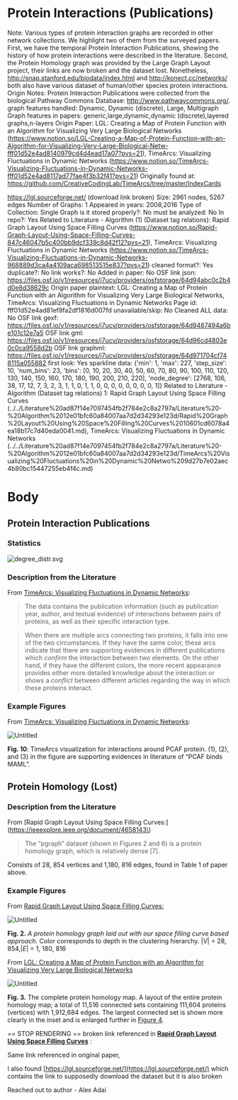 # Protein Interactions (Publications)

Note: Various types of protein interaction graphs are recorded in other network collections. We highlight two of them from the surveyed papers. First, we have the temporal Protein Interaction Publications, showing the history of how protein interactions were described in the literature. Second, the Protein Homology graph was provided by the Large Graph Layout project, their links are now broken and the dataset lost.  Nonetheless, http://snap.stanford.edu/biodata/index.html and http://konect.cc/networks/ both also have various dataset of human/other species protein interactions. 
Origin Notes: Protein Interaction Publications were collected from the biological Pathway Commons Database: http://www.pathwaycommons.org/.
graph features handled: Dynamic, Dynamic (discrete), Large, Multigraph
Graph features in papers: generic,large,dynamic,dynamic (discrete),layered graphs,n-layers
Origin Paper: LGL: Creating a Map of Protein Function with an Algorithm for Visualizing Very Large Biological Networks (https://www.notion.so/LGL-Creating-a-Map-of-Protein-Function-with-an-Algorithm-for-Visualizing-Very-Large-Biological-Netw-fff01d52e4ad8140979cd4d4ead17a07?pvs=21), TimeArcs: Visualizing Fluctuations in Dynamic Networks (https://www.notion.so/TimeArcs-Visualizing-Fluctuations-in-Dynamic-Networks-fff01d52e4ad8117ad77fae4f3b32f41?pvs=21)
Originally found at: https://github.com/CreativeCodingLab/TimeArcs/tree/master/IndexCards

https://lgl.sourceforge.net/ (download link broken)
Size: 2961 nodes, 5267 edges
Number of Graphs: 1
Appeared in years: 2008,2016
Type of Collection: Single Graph
is it stored properly?: No
must be analyzed: No
In repo?: Yes
Related to Literature - Algorithm (1) (Dataset tag relations): Rapid Graph Layout Using Space Filling Curves (https://www.notion.so/Rapid-Graph-Layout-Using-Space-Filling-Curves-847c46047b5c400bb9dcf339c8d42f12?pvs=21), TimeArcs: Visualizing Fluctuations in Dynamic Networks (https://www.notion.so/TimeArcs-Visualizing-Fluctuations-in-Dynamic-Networks-968889d3ca4a4109aca698513515e837?pvs=21)
cleaned format?: Yes
duplicate?: No
link works?: No
Added in paper: No
OSF link json: https://files.osf.io/v1/resources/j7ucv/providers/osfstorage/64d94abc0c2b4d0e8d38629c
Origin paper plaintext: LGL: Creating a Map of Protein Function with an Algorithm for Visualizing Very Large Biological Networks, TimeArcs: Visualizing Fluctuations in Dynamic Networks
Page id: fff01d52e4ad81ef9fa2df1816d007fd
unavailable/skip: No
Cleaned ALL data: No
OSF link gexf: https://files.osf.io/v1/resources/j7ucv/providers/osfstorage/64d9487494a6be101c12e7a5
OSF link gml: https://files.osf.io/v1/resources/j7ucv/providers/osfstorage/64d96cd4803e0c0ca9558d2b
OSF link graphml: https://files.osf.io/v1/resources/j7ucv/providers/osfstorage/64d971704cf748115a055882
first look: Yes
sparkline data: {'min': 1, 'max': 227, 'step_size': 10, 'num_bins': 23, 'bins': [0, 10, 20, 30, 40, 50, 60, 70, 80, 90, 100, 110, 120, 130, 140, 150, 160, 170, 180, 190, 200, 210, 220], 'node_degree': [2768, 106, 38, 17, 12, 7, 3, 2, 3, 1, 1, 0, 1, 1, 0, 0, 0, 0, 0, 0, 0, 0, 1]}
Related to Literature - Algorithm (Dataset tag relations) 1: Rapid Graph Layout Using Space Filling Curves (../../Literature%20ad87f14e7097454fb2f784e2c8a2797a/Literature%20-%20Algorithm%2012e01bfc60a84007aa7d2d34293e123d/Rapid%20Graph%20Layout%20Using%20Space%20Filling%20Curves%2010601cd6078a4ea18b17c7d40eda0041.md), TimeArcs: Visualizing Fluctuations in Dynamic Networks (../../Literature%20ad87f14e7097454fb2f784e2c8a2797a/Literature%20-%20Algorithm%2012e01bfc60a84007aa7d2d34293e123d/TimeArcs%20Visualizing%20Fluctuations%20in%20Dynamic%20Netwo%209d27b7e02aec4b80bc15447255eb4f4c.md)

# Body

## Protein Interaction Publications

### Statistics

![degree_distr.svg](../../../Benchmark%20datasets%2064e0439269f9497799025562a4087ce1/Protein%20Interactions%20(Publications)%20fb5bc3bb0c5d40468da36d279a114a78/degree_distr.svg)

### Description from the Literature

From [TimeArcs: Visualizing Fluctuations in Dynamic Networks](https://onlinelibrary.wiley.com/doi/10.1111/cgf.12882):

> The data contains the publication information (such as publication year, author, and textual evidence) of interactions between pairs of proteins, as well as their specific interaction type.
> 

> When there are multiple arcs connecting two proteins, it falls into one of the two circumstances. If they have the same color, these arcs indicate that there are supporting evidences in different publications which *confirm* the interaction between two elements. On the other hand, if they have the different colors, the more recent appearance provides either more detailed knowledge about the interaction or shows a *conflict* between different articles regarding the way in which these proteins interact.
> 

### Example Figures

From [TimeArcs: Visualizing Fluctuations in Dynamic Networks](https://onlinelibrary.wiley.com/doi/10.1111/cgf.12882):

![Untitled](../../../Benchmark%20datasets%2064e0439269f9497799025562a4087ce1/Protein%20Interactions%20(Publications)%20fb5bc3bb0c5d40468da36d279a114a78/Untitled.png)

**Fig. 10**: TimeArcs visualization for interactions around PCAF protein. (1), (2), and (3) in the figure are supporting evidences in literature of “PCAF binds MAML”. 

## Protein Homology (Lost)

### Description from the Literature

From [Rapid Graph Layout Using Space Filling Curves:](https://ieeexplore.ieee.org/document/4658143\)

> The “pgraph” dataset (shown in Figures 2 and 6) is a protein homology graph, which is relatively dense [7].
> 

Consists of 28, 854 vertices and 1,180, 816 edges, found in Table 1 of paper above. 

### Example Figures

From [Rapid Graph Layout Using Space Filling Curves:](https://ieeexplore.ieee.org/document/4658143)

![Untitled](../../../Benchmark%20datasets%2064e0439269f9497799025562a4087ce1/Protein%20Interactions%20(Publications)%20fb5bc3bb0c5d40468da36d279a114a78/Untitled%201.png)

**Fig. 2.** *A protein homology graph laid out with our space filling curve based approach.* Color corresponds to depth in the clustering hierarchy. |*V*| = 28, 854,|*E*| = 1, 180, 816

From [LGL: Creating a Map of Protein Function with an Algorithm for Visualizing Very Large Biological Networks](https://www.sciencedirect.com/science/article/pii/S0022283604004851)

![Untitled](../../../Benchmark%20datasets%2064e0439269f9497799025562a4087ce1/Protein%20Interactions%20(Publications)%20fb5bc3bb0c5d40468da36d279a114a78/Untitled%202.png)

**Fig. 3.** The complete protein homology map. A layout of the entire protein homology map; a total of 11,516 connected sets containing 111,604 proteins (vertices) with 1,912,684 edges. The largest connected set is shown more clearly in the inset and is enlarged further in [Figure 4](https://www.sciencedirect.com/science/article/pii/S0022283604004851?via%3Dihub#FIG4).

== STOP RENDERING ==
broken link referenced in [**Rapid Graph Layout Using Space Filling Curves**](../../Literature%20ad87f14e7097454fb2f784e2c8a2797a/Literature%20-%20Algorithm%2012e01bfc60a84007aa7d2d34293e123d/Rapid%20Graph%20Layout%20Using%20Space%20Filling%20Curves%2010601cd6078a4ea18b17c7d40eda0041.md) : 

Same link referenced in original paper, 

I also found [https://lgl.sourceforge.net/](https://lgl.sourceforge.net/) which contains the link to supposedly download the dataset but it is also broken

Reached out to author - Alex Adai 

[](http://www.marcottelab.org/index.php/OldBioinformaticsServerlgl/)